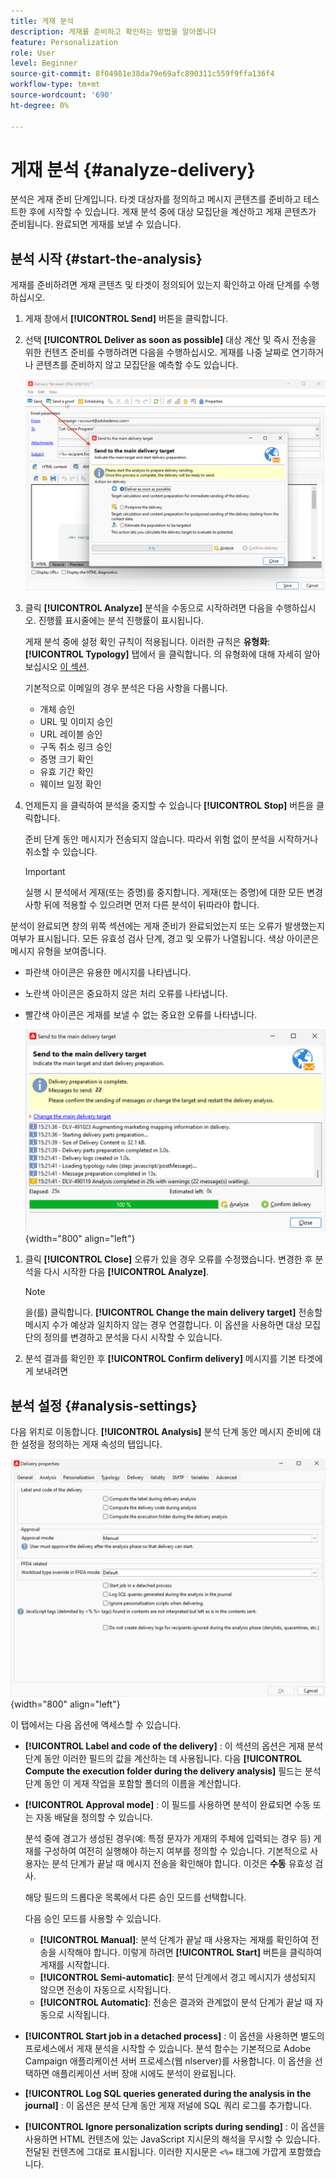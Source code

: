```yaml
---
title: 게재 분석
description: 게재를 준비하고 확인하는 방법을 알아봅니다
feature: Personalization
role: User
level: Beginner
source-git-commit: 8f04981e38da79e69afc890311c559f9ffa136f4
workflow-type: tm+mt
source-wordcount: '690'
ht-degree: 0%

---
```


# 게재 분석 {#analyze-delivery}

분석은 게재 준비 단계입니다. 타겟 대상자를 정의하고 메시지 콘텐츠를 준비하고 테스트한 후에 시작할 수 있습니다. 게재 분석 중에 대상 모집단을 계산하고 게재 콘텐츠가 준비됩니다. 완료되면 게재를 보낼 수 있습니다.

## 분석 시작 {#start-the-analysis}

게재를 준비하려면 게재 콘텐츠 및 타겟이 정의되어 있는지 확인하고 아래 단계를 수행하십시오.

1. 게재 창에서 **[!UICONTROL Send]** 버튼을 클릭합니다.
1. 선택 **[!UICONTROL Deliver as soon as possible]** 대상 계산 및 즉시 전송을 위한 컨텐츠 준비를 수행하려면 다음을 수행하십시오. 게재를 나중 날짜로 연기하거나 콘텐츠를 준비하지 않고 모집단을 예측할 수도 있습니다.

   ![](assets/delivery-analysis-start.png)

1. 클릭 **[!UICONTROL Analyze]** 분석을 수동으로 시작하려면 다음을 수행하십시오. 진행률 표시줄에는 분석 진행률이 표시됩니다.

   게재 분석 중에 설정 확인 규칙이 적용됩니다. 이러한 규칙은 **유형화**: **[!UICONTROL Typology]** 탭에서 을 클릭합니다. 의 유형화에 대해 자세히 알아보십시오 [이 섹션](../../automation/campaign-opt/campaign-typologies.md).

   기본적으로 이메일의 경우 분석은 다음 사항을 다룹니다.

   * 개체 승인
   * URL 및 이미지 승인
   * URL 레이블 승인
   * 구독 취소 링크 승인
   * 증명 크기 확인
   * 유효 기간 확인
   * 웨이브 일정 확인


1. 언제든지 을 클릭하여 분석을 중지할 수 있습니다 **[!UICONTROL Stop]** 버튼을 클릭합니다.

   준비 단계 동안 메시지가 전송되지 않습니다. 따라서 위험 없이 분석을 시작하거나 취소할 수 있습니다.

   >[!IMPORTANT]
   >
   >실행 시 분석에서 게재(또는 증명)를 중지합니다. 게재(또는 증명)에 대한 모든 변경 사항 뒤에 적용할 수 있으려면 먼저 다른 분석이 뒤따라야 합니다.

분석이 완료되면 창의 위쪽 섹션에는 게재 준비가 완료되었는지 또는 오류가 발생했는지 여부가 표시됩니다. 모든 유효성 검사 단계, 경고 및 오류가 나열됩니다. 색상 아이콘은 메시지 유형을 보여줍니다.

* 파란색 아이콘은 유용한 메시지를 나타냅니다.
* 노란색 아이콘은 중요하지 않은 처리 오류를 나타냅니다.
* 빨간색 아이콘은 게재를 보낼 수 없는 중요한 오류를 나타냅니다.

   ![](assets/delivery-analysis-results.png){width="800" align="left"}

1. 클릭 **[!UICONTROL Close]** 오류가 있을 경우 오류를 수정했습니다. 변경한 후 분석을 다시 시작한 다음 **[!UICONTROL Analyze]**.

   >[!NOTE]
   >
   >을(를) 클릭합니다. **[!UICONTROL Change the main delivery target]** 전송할 메시지 수가 예상과 일치하지 않는 경우 연결합니다. 이 옵션을 사용하면 대상 모집단의 정의를 변경하고 분석을 다시 시작할 수 있습니다.

1. 분석 결과를 확인한 후 **[!UICONTROL Confirm delivery]** 메시지를 기본 타겟에게 보내려면


## 분석 설정 {#analysis-settings}

다음 위치로 이동합니다. **[!UICONTROL Analysis]** 분석 단계 동안 메시지 준비에 대한 설정을 정의하는 게재 속성의 탭입니다.

![](assets/delivery-properties-analysis-tab.png){width="800" align="left"}

이 탭에서는 다음 옵션에 액세스할 수 있습니다.

* **[!UICONTROL Label and code of the delivery]** : 이 섹션의 옵션은 게재 분석 단계 동안 이러한 필드의 값을 계산하는 데 사용됩니다. 다음 **[!UICONTROL Compute the execution folder during the delivery analysis]** 필드는 분석 단계 동안 이 게재 작업을 포함할 폴더의 이름을 계산합니다.

* **[!UICONTROL Approval mode]** : 이 필드를 사용하면 분석이 완료되면 수동 또는 자동 배달을 정의할 수 있습니다.

   분석 중에 경고가 생성된 경우(예: 특정 문자가 게재의 주체에 입력되는 경우 등) 게재를 구성하여 여전히 실행해야 하는지 여부를 정의할 수 있습니다. 기본적으로 사용자는 분석 단계가 끝날 때 메시지 전송을 확인해야 합니다. 이것은 **수동** 유효성 검사.

   해당 필드의 드롭다운 목록에서 다른 승인 모드를 선택합니다.

   다음 승인 모드를 사용할 수 있습니다.

   * **[!UICONTROL Manual]**: 분석 단계가 끝날 때 사용자는 게재를 확인하여 전송을 시작해야 합니다. 이렇게 하려면 **[!UICONTROL Start]** 버튼을 클릭하여 게재를 시작합니다.
   * **[!UICONTROL Semi-automatic]**: 분석 단계에서 경고 메시지가 생성되지 않으면 전송이 자동으로 시작됩니다.
   * **[!UICONTROL Automatic]**: 전송은 결과와 관계없이 분석 단계가 끝날 때 자동으로 시작됩니다.

* **[!UICONTROL Start job in a detached process]** : 이 옵션을 사용하면 별도의 프로세스에서 게재 분석을 시작할 수 있습니다. 분석 함수는 기본적으로 Adobe Campaign 애플리케이션 서버 프로세스(웹 nlserver)를 사용합니다. 이 옵션을 선택하면 애플리케이션 서버 장애 시에도 분석이 완료됩니다.
* **[!UICONTROL Log SQL queries generated during the analysis in the journal]** : 이 옵션은 분석 단계 동안 게재 저널에 SQL 쿼리 로그를 추가합니다.
* **[!UICONTROL Ignore personalization scripts during sending]** : 이 옵션을 사용하면 HTML 컨텐츠에 있는 JavaScript 지시문의 해석을 무시할 수 있습니다. 전달된 컨텐츠에 그대로 표시됩니다. 이러한 지시문은 `<%=` 태그에 가깝게 포함했습니다.


